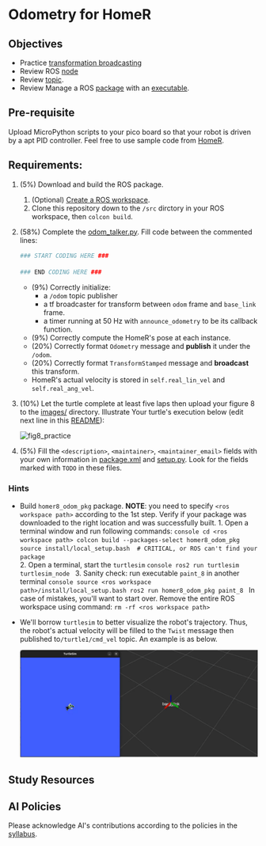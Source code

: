 # Odometry for HomeR
## Objectives
- Practice [transformation broadcasting](https://docs.ros.org/en/jazzy/Tutorials/Intermediate/Tf2/Writing-A-Tf2-Broadcaster-Py.html)
- Review ROS [node](https://docs.ros.org/en/jazzy/Tutorials/Beginner-CLI-Tools/Understanding-ROS2-Nodes/Understanding-ROS2-Nodes.html)
- Review [topic](https://docs.ros.org/en/jazzy/Tutorials/Beginner-CLI-Tools/Understanding-ROS2-Topics/Understanding-ROS2-Topics.html).
- Review Manage a ROS [package](https://docs.ros.org/en/jazzy/Tutorials/Beginner-Client-Libraries/Creating-Your-First-ROS2-Package.html) with an [executable](https://docs.ros.org/en/jazzy/Tutorials/Beginner-Client-Libraries/Writing-A-Simple-Py-Publisher-And-Subscriber.html).

## Pre-requisite
Upload MicroPython scripts to your pico board so that your robot is driven by a apt PID controller.
Feel free to use sample code from [HomeR](https://github.com/linzhangUCA/homer/tree/2425/homer_control/pico_scripts).

## Requirements: 
1. (5%) Download and build the ROS package. 
   1. (Optional) [Create a ROS workspace](https://docs.ros.org/en/jazzy/Tutorials/Beginner-Client-Libraries/Creating-A-Workspace/Creating-A-Workspace.html#create-a-new-directory). 
   2. Clone this repository down to the `/src` dirctory in your ROS workspace, then `colcon build`.

2. (58%) Complete the [odom_talker.py](homer8_odom_pkg/homer8_odom_pkg/odom_talker.py).
   Fill code between the commented lines:
   ```python
   ### START CODING HERE ###

   ### END CODING HERE ###
   ```
   - (9%) Correctly initialize:
     - a `/odom` topic publisher
     - a tf broadcaster for transform between `odom` frame and `base_link` frame.
     - a timer running at 50 Hz with `announce_odometry` to be its callback function.
   - (9%) Correctly compute the HomeR's pose at each instance.
   - (20%) Correctly format `Odometry` message and **publish** it under the `/odom`.
   - (20%) Correctly format `TransformStamped` message and **broadcast** this transform.
   - HomeR's actual velocity is stored in `self.real_lin_vel` and `self.real_ang_vel`.
   


3. (10%) Let the turtle complete at least five laps then upload your figure 8 to the [images/](/images/) directory.
   Illustrate Your turtle's execution below (edit next line in this [README](README.md)):
   
   ![fig8_practice](turtlesim_play_pkg/images/fig8_practice.png)
   
4. (5%) Fill the `<description>`, `<maintainer>`, `<maintainer_email>` fields with your own information in [package.xml](turtlesim_play_pkg/package.xml) and [setup.py](turtlesim_play_pkg/setup.py).
Look for the fields marked with `TODO` in these files.

### Hints
- Build `homer8_odom_pkg` package.
      **NOTE**: you need to specify `<ros workspace path>` according to the 1st step.
      Verify if your package was downloaded to the right location and was successfully built.
      1. Open a terminal window and run following commands:
      ```console
      cd <ros workspace path>
      colcon build --packages-select homer8_odom_pkg
      source install/local_setup.bash  # CRITICAL, or ROS can't find your package
      ```   
      2. Open a terminal, start the `turtlesim`
      ```console
      ros2 run turtlesim turtlesim_node
      ```
      3. Sanity check: run executable `paint_8` in another terminal
      ```console
      source <ros workspace path>/install/local_setup.bash
      ros2 run homer8_odom_pkg paint_8
      ```
   In case of mistakes, you'll want to start over. Remove the entire ROS workspace using command: `rm -rf <ros workspace path>`
   
- We'll borrow `turtlesim` to better visualize the robot's trajectory.
  Thus, the robot's actual velocity will be filled to the `Twist` message then published to`/turtle1/cmd_vel` topic.
  An example is as below.
   
   ![homer8_demo](/images/homer8_demo.gif)
   
## Study Resources


## AI Policies
Please acknowledge AI's contributions according to the policies in the [syllabus](https://linzhanguca.github.io/_docs/robotics2-2025/syllabus.pdf).
